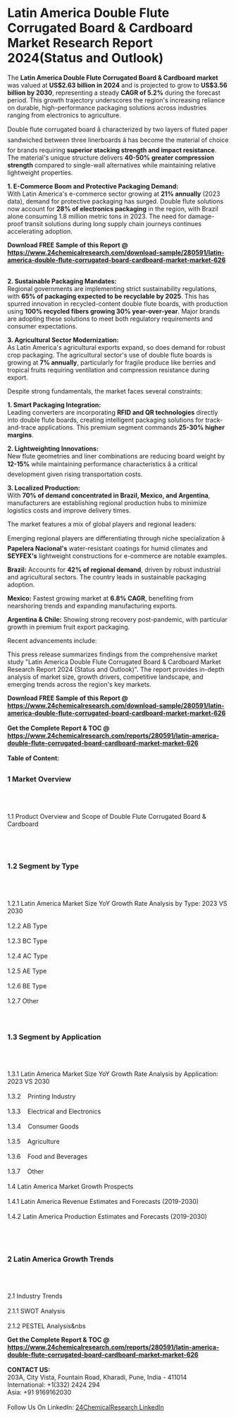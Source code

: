 <h1>Latin America Double Flute Corrugated Board &amp; Cardboard Market Research Report 2024(Status and Outlook)</h1><p>The <strong>Latin America Double Flute Corrugated Board &amp; Cardboard market</strong> was valued at <strong>US$2.63 billion in 2024</strong> and is projected to grow to <strong>US$3.56 billion by 2030</strong>, representing a steady <strong>CAGR of 5.2%</strong> during the forecast period. This growth trajectory underscores the region's increasing reliance on durable, high-performance packaging solutions across industries ranging from electronics to agriculture.</p><p>Double flute corrugated board â characterized by two layers of fluted paper sandwiched between three linerboards â has become the material of choice for brands requiring <strong>superior stacking strength and impact resistance</strong>. The material's unique structure delivers <strong>40-50% greater compression strength</strong> compared to single-wall alternatives while maintaining relative lightweight properties.</p><p><strong>1. E-Commerce Boom and Protective Packaging Demand:</strong><br>
With Latin America's e-commerce sector growing at <strong>21% annually</strong> (2023 data), demand for protective packaging has surged. Double flute solutions now account for <strong>28% of electronics packaging</strong> in the region, with Brazil alone consuming 1.8 million metric tons in 2023. The need for damage-proof transit solutions during long supply chain journeys continues accelerating adoption.</p><div><b>Download FREE Sample of this Report @ 
            <a href="https://www.24chemicalresearch.com/download-sample/280591/latin-america-double-flute-corrugated-board-cardboard-market-market-626">
            https://www.24chemicalresearch.com/download-sample/280591/latin-america-double-flute-corrugated-board-cardboard-market-market-626</a></b></div><br><p><strong>2. Sustainable Packaging Mandates:</strong><br>
Regional governments are implementing strict sustainability regulations, with <strong>65% of packaging expected to be recyclable by 2025</strong>. This has spurred innovation in recycled-content double flute boards, with production using <strong>100% recycled fibers growing 30% year-over-year</strong>. Major brands are adopting these solutions to meet both regulatory requirements and consumer expectations.</p><p><strong>3. Agricultural Sector Modernization:</strong><br>
As Latin America's agricultural exports expand, so does demand for robust crop packaging. The agricultural sector's use of double flute boards is growing at <strong>7% annually</strong>, particularly for fragile produce like berries and tropical fruits requiring ventilation and compression resistance during export.</p><p>Despite strong fundamentals, the market faces several constraints:</p><p><strong>1. Smart Packaging Integration:</strong><br>
Leading converters are incorporating <strong>RFID and QR technologies</strong> directly into double flute boards, creating intelligent packaging solutions for track-and-trace applications. This premium segment commands <strong>25-30% higher margins</strong>.</p><p><strong>2. Lightweighting Innovations:</strong><br>
New flute geometries and liner combinations are reducing board weight by <strong>12-15%</strong> while maintaining performance characteristics â a critical development given rising transportation costs.</p><p><strong>3. Localized Production:</strong><br>
With <strong>70% of demand concentrated in Brazil, Mexico, and Argentina</strong>, manufacturers are establishing regional production hubs to minimize logistics costs and improve delivery times.</p><p>The market features a mix of global players and regional leaders:</p><p>Emerging regional players are differentiating through niche specialization â <strong>Papelera Nacional's</strong> water-resistant coatings for humid climates and <strong>SEYFEX's</strong> lightweight constructions for e-commerce are notable examples.</p><p><strong>Brazil:</strong> Accounts for <strong>42% of regional demand</strong>, driven by robust industrial and agricultural sectors. The country leads in sustainable packaging adoption.</p><p><strong>Mexico:</strong> Fastest growing market at <strong>6.8% CAGR</strong>, benefiting from nearshoring trends and expanding manufacturing exports.</p><p><strong>Argentina &amp; Chile:</strong> Showing strong recovery post-pandemic, with particular growth in premium fruit export packaging.</p><p>Recent advancements include:</p><p>This press release summarizes findings from the comprehensive market study "Latin America Double Flute Corrugated Board &amp; Cardboard Market Research Report 2024 (Status and Outlook)". The report provides in-depth analysis of market size, growth drivers, competitive landscape, and emerging trends across the region's key markets.</p><div><b>Download FREE Sample of this Report @ 
            <a href="https://www.24chemicalresearch.com/download-sample/280591/latin-america-double-flute-corrugated-board-cardboard-market-market-626">
            https://www.24chemicalresearch.com/download-sample/280591/latin-america-double-flute-corrugated-board-cardboard-market-market-626</a></b></div><br><div><b>Get the Complete Report & TOC @ 
            <a href="https://www.24chemicalresearch.com/reports/280591/latin-america-double-flute-corrugated-board-cardboard-market-market-626">
            https://www.24chemicalresearch.com/reports/280591/latin-america-double-flute-corrugated-board-cardboard-market-market-626</a></b></div><br>
            <b>Table of Content:</b><p><h2><span style="font-size:16px"><strong>1 Market Overview&nbsp;&nbsp; &nbsp;</strong></span></h2><br />
<br />
<p>1.1 Product Overview and Scope of Double Flute Corrugated Board & Cardboard&nbsp;</p><br />
<br />
<h2><strong><span style="font-size:16px">1.2 Segment by Type&nbsp;&nbsp; &nbsp;</span></strong></h2><br />
<br />
<p>1.2.1 Latin America Market Size YoY Growth Rate Analysis by Type: 2023 VS 2030&nbsp;&nbsp; &nbsp;<br /><br />
1.2.2 AB Type&nbsp;&nbsp; &nbsp;<br /><br />
1.2.3 BC Type<br /><br />
1.2.4 AC Type<br /><br />
1.2.5 AE Type<br /><br />
1.2.6 BE Type<br /><br />
1.2.7 Other<br /><br />
<br />
<h2><span style="font-size:16px"><strong>1.3 Segment by Application&nbsp;&nbsp;</strong></span></h2><br />
<br />
<p>1.3.1 Latin America Market Size YoY Growth Rate Analysis by Application: 2023 VS 2030&nbsp;&nbsp; &nbsp;<br /><br />
1.3.2&nbsp;&nbsp; &nbsp;Printing Industry<br /><br />
1.3.3&nbsp;&nbsp; &nbsp;Electrical and Electronics<br /><br />
1.3.4&nbsp;&nbsp; &nbsp;Consumer Goods<br /><br />
1.3.5&nbsp;&nbsp; &nbsp;Agriculture<br /><br />
1.3.6&nbsp;&nbsp; &nbsp;Food and Beverages<br /><br />
1.3.7&nbsp;&nbsp; &nbsp;Other<br /><br />
1.4 Latin America Market Growth Prospects&nbsp;&nbsp; &nbsp;<br /><br />
1.4.1 Latin America Revenue Estimates and Forecasts (2019-2030)&nbsp;&nbsp; &nbsp;<br /><br />
1.4.2 Latin America Production Estimates and Forecasts (2019-2030)&nbsp;&nbsp;</p><br />
<br />
<h2><span style="font-size:16px"><strong>2 Latin America Growth Trends&nbsp;&nbsp; &nbsp;</strong></span></h2><br />
<br />
<p>2.1 Industry Trends&nbsp;&nbsp; &nbsp;<br /><br />
2.1.1 SWOT Analysis&nbsp;&nbsp; &nbsp;<br /><br />
2.1.2 PESTEL Analysis&nbs</p><div><b>Get the Complete Report & TOC @ 
            <a href="https://www.24chemicalresearch.com/reports/280591/latin-america-double-flute-corrugated-board-cardboard-market-market-626">
            https://www.24chemicalresearch.com/reports/280591/latin-america-double-flute-corrugated-board-cardboard-market-market-626</a></b></div><br><b>CONTACT US:</b><br>
            203A, City Vista, Fountain Road, Kharadi, Pune, India - 411014<br>
            International: +1(332) 2424 294<br>
            Asia: +91 9169162030 <br><br>
            Follow Us On LinkedIn: <a href="https://www.linkedin.com/company/24chemicalresearch/">24ChemicalResearch LinkedIn</a>